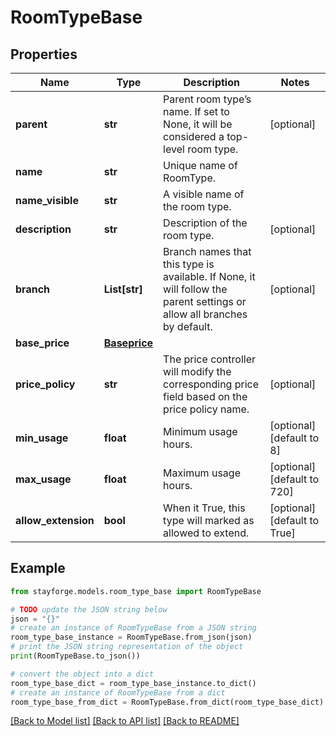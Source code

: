 # RoomTypeBase


## Properties

Name | Type | Description | Notes
------------ | ------------- | ------------- | -------------
**parent** | **str** | Parent room type’s name. If set to None, it will be considered a top-level room type. | [optional] 
**name** | **str** | Unique name of RoomType. | 
**name_visible** | **str** | A visible name of the room type. | 
**description** | **str** | Description of the room type. | [optional] 
**branch** | **List[str]** | Branch names that this type is available. If None, it will follow the parent settings or allow all branches by default. | [optional] 
**base_price** | [**Baseprice**](Baseprice.md) |  | 
**price_policy** | **str** | The price controller will modify the corresponding price field based on the price policy name. | [optional] 
**min_usage** | **float** | Minimum usage hours. | [optional] [default to 8]
**max_usage** | **float** | Maximum usage hours. | [optional] [default to 720]
**allow_extension** | **bool** | When it True, this type will marked as allowed to extend. | [optional] [default to True]

## Example

```python
from stayforge.models.room_type_base import RoomTypeBase

# TODO update the JSON string below
json = "{}"
# create an instance of RoomTypeBase from a JSON string
room_type_base_instance = RoomTypeBase.from_json(json)
# print the JSON string representation of the object
print(RoomTypeBase.to_json())

# convert the object into a dict
room_type_base_dict = room_type_base_instance.to_dict()
# create an instance of RoomTypeBase from a dict
room_type_base_from_dict = RoomTypeBase.from_dict(room_type_base_dict)
```
[[Back to Model list]](../README.md#documentation-for-models) [[Back to API list]](../README.md#documentation-for-api-endpoints) [[Back to README]](../README.md)



